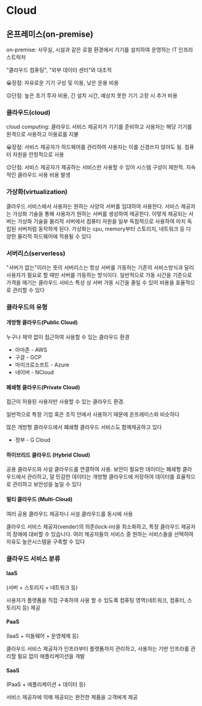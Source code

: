 # Cloud

## 온프레미스(on-premise)

on-premise: 사무실, 시설과 같은 로컬 환경에서 기기를 설치하여 운영하는 IT 인프라스트럭처

"클라우드 컴퓨팅", "외부 데이터 센터"와 대조적

😀장점: 자유로운 기기 구성 및 이용, 낮은 운용 비용

😔단점: 높은 초기 투자 비용, 긴 설치 시간, 예상치 못한 기기 고장 시 추가 비용



### 클라우드(cloud)

cloud computing: 클라우드 서비스 제공자가 기기를 준비하고 사용자는 해당 기기를 원격으로 사용하고  이용료를 지불

😀장점: 서비스 제공자가 하드웨어를 관리하여 사용자는 이를 신경쓰지 않아도 됨. 컴퓨터 자원을 안정적으로 사용

😔단점: 서비스 제공자가 제공하는 서비스만 사용할 수 있어 시스템 구성이 제한적. 지속적인 클라우드 사용 비용 발생



### 가상화(virtualization)

클라우드 서비스에서 사용자는 원하는 사양의 서버를 임대하여 사용한다. 서비스 제공자는 가상화 기술을 통해 사용자가 원하는 서버를 생성하여 제공한다. 이렇게 제공되는 서버는 가상화 기술을 물리적 서버에서 컴퓨터 자원을 일부 독점적으로 사용하여 마치 독립된 서버처럼 동작하게 된다. 가상화는 cpu, memory부터 스토리지, 네트워크 등 다양한 물리적 하드웨어에 적용될 수 있다



### 서버리스(serverless)

"서버가 없는"이라는 뜻의 서버리스는 항상 서버를 가동하는 기존의 서비스방식과 달리 사용자가 필요로 할 때만 서버를 가동하는 방식이다. 일반적으로 가동 시간을 기준으로 가격을 매기는 클라우드 서비스 특성 상 서버 가동 시간을 줄일 수 있어 비용을 효율적으로 관리할 수 있다





### 클라우드의 유형

#### 개방형 클라우드(Public Cloud)

누구나 제약 없이 접근하여 사용할 수 있는 클라우드 환경

* 아마존 - AWS
* 구글 - GCP
* 마이크로소프트 - Azure
* 네이버 - NCloud



#### 폐쇄형 클라우드(Private Cloud)

접근이 허용된 사용자만 사용할 수 있는 클라우드 환경.

일반적으로 특정 기업 혹은 조직 안에서 사용하기 때문에 온프레미스와 비슷하다

많은 개방형 클라우드에서 폐쇄형 클라우드 서비스도 함께제공하고 있다

* 정부 - G Cloud



#### **하이브리드 클라우드 (Hybrid Cloud)**

공용 클라우드와 사설 클라우드를 연결하여 사용.  보안이 필요한 데이터는 폐쇄형 클라우드에서 관리하고, 덜 민감한 데이터는 개방형 클라우드에 저장하여 데이터를 효율적으로 관리하고 보안성을 높일 수 있다



#### **멀티 클라우드 (Multi-Cloud)**

여러 공용 클라우드 제공자나 사설 클라우드를 동시에 사용

클라우드 서비스 제공자(vender)의 의존(lock-in)을 최소화하고, 특정 클라우드 제공자의 장애에 대비할 수 있습니다. 여러 제공자들의 서비스 중 원하는 서비스들을 선택하여 자유도 높은시스템을 구축할 수 있다



### 클라우드 서비스 분류



#### IaaS

(서버 + 스토리지 + 네트워크 등)

사용자가 플랫폼을 직접 구축하여 사용 할 수 있도록 컴퓨팅 영역(네트워크, 컴퓨터, 스토리지  등) 제공

#### PaaS

(IaaS + 미들웨어 + 운영체제 등)

클라우드 서비스 제공자가 인프라부터 플랫폼까지 관리하고, 사용자는 기반 인프라를 관리할 필요 없이 애플리케이션을 개발

#### SaaS

(PaaS + 애플리케이션 + 데이터 등)

서비스 제공자에 의해 제공되는 완전한 제품을 고객에게 제공

